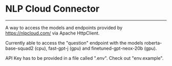 # NLP Cloud Connector

---

A way to access the models and endpoints provided by https://nlpcloud.com/ via Apache HttpClient.

Currently able to access the "question" endpoint with the models roberta-base-squad2 (cpu), fast-gpt-j (gpu) and finetuned-gpt-neox-20b (gpu).

API Key has to be provided in a file called ".env". Check out "env.example".